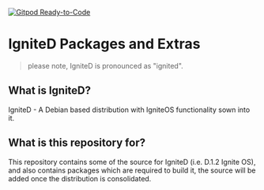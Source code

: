 [![Gitpod Ready-to-Code](https://img.shields.io/badge/Gitpod-Ready--to--Code-blue?logo=gitpod)](https://gitpod.io/#https://github.com/HUSKI3/IgniteD-Packages-and-Extras) 

# IgniteD Packages and Extras

> please note, IgniteD is pronounced as "ignited".

## What is IgniteD?
IgniteD - A Debian based distribution with IgniteOS functionality sown into it.

## What is this repository for?
This repository contains some of the source for IgniteD (i.e. D.1.2 Ignite OS), and also contains packages which are required to build it, the source will be added once the distribution is consolidated.
